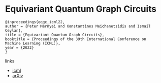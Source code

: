 # Equivariant Quantum Graph Circuits

```
@inproceedings{eqgc_icml22,
author = {Peter Mernyei and Konstantinos Meichanetzidis and Ismail Ceylan},
title = {Equivariant Quantum Graph Circuits},
booktitle = {Proceedings of the 39th International Conference on Machine Learning (ICML)},
year = {2022}
}
```

links
- [icml](https://icml.cc/Conferences/2022/Schedule?showEvent=16082)
- [arXiv](https://arxiv.org/abs/2112.05261)
